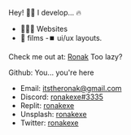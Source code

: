 Hey! 👋🏽
I develop... 🔥
- 🧑🏽‍💻 Websites
- 🎥 films 
-⏹️  ui/ux layouts.

Check me out at: [Ronak](https://ronak.ronakexe.repl.co)
Too lazy?

Github: You... you're here
- Email: itstheronak@gmail.com
- Discord: [ronakexe#3335](https://discord.com/channels/773612664252661800)
- Replit: [ronakexe](https://replit.com/@ronakexe)
- Unsplash: [ronakexe](https://unsplash.com/@ronakexe)
- Twitter: [ronakexe](https://twitter.com/ronakexe)
